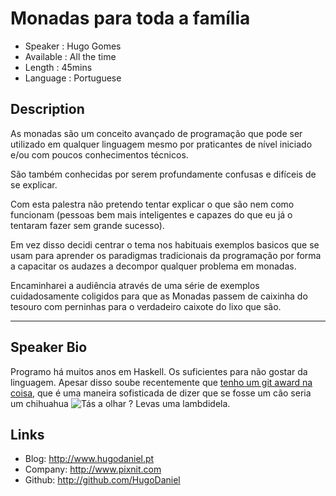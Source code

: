 Monadas para toda a família
===========================

* Speaker   : Hugo Gomes
* Available : All the time
* Length    : 45mins
* Language  : Portuguese

Description
-----------

As monadas são um conceito avançado de programação que pode ser utilizado em qualquer linguagem mesmo por praticantes de nível iniciado e/ou com poucos conhecimentos técnicos.

São também conhecidas por serem profundamente confusas e difíceis de se explicar.

Com esta palestra não pretendo tentar explicar o que são nem como funcionam (pessoas bem mais inteligentes e capazes do que eu já o tentaram fazer sem grande sucesso).

Em vez disso decidi centrar o tema nos habituais exemplos basicos que se usam para aprender os paradigmas tradicionais da programação por forma a capacitar os audazes a decompor qualquer problema em monadas.

Encaminharei a audiência através de uma série de exemplos cuidadosamente coligidos para que as Monadas passem de caixinha do tesouro com perninhas para o verdadeiro caixote do lixo que são.

---------------

Speaker Bio
-----------

Programo há muitos anos em Haskell. Os suficientes para não gostar da linguagem.
Apesar disso soube recentemente que [tenho um git award na coisa](http://git-awards.com/users?country=portugal&language=haskell), que é uma maneira sofisticada de dizer que se fosse um cão seria um chihuahua ![Tás a olhar ? Levas uma lambdidela](http://files.dogster.com/pix/dogs/81/281/281_1250532891.jpg).

Links
-----

* Blog: http://www.hugodaniel.pt
* Company: http://www.pixnit.com
* Github: http://github.com/HugoDaniel
